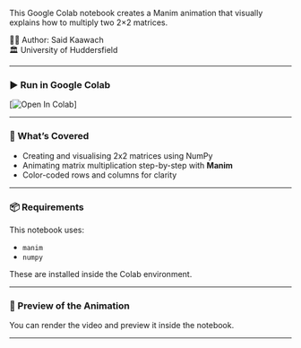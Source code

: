 This Google Colab notebook creates a Manim animation that visually explains how to multiply two 2×2 matrices.

👨‍🏫 Author: Said Kaawach  
🏛️ University of Huddersfield

---

### ▶️ Run in Google Colab

[![Open In Colab](https://colab.research.google.com/drive/163QxVEDv4NBt5TqhQX6ms_9Ywm_Z1v_h#scrollTo=v6hZMaPLZh6F)]

---

### 🧮 What’s Covered
- Creating and visualising 2x2 matrices using NumPy
- Animating matrix multiplication step-by-step with **Manim**
- Color-coded rows and columns for clarity

---

### 📦 Requirements
This notebook uses:

- `manim`
- `numpy`

These are installed inside the Colab environment.

---

### 🔧 Preview of the Animation

You can render the video and preview it inside the notebook.

---
